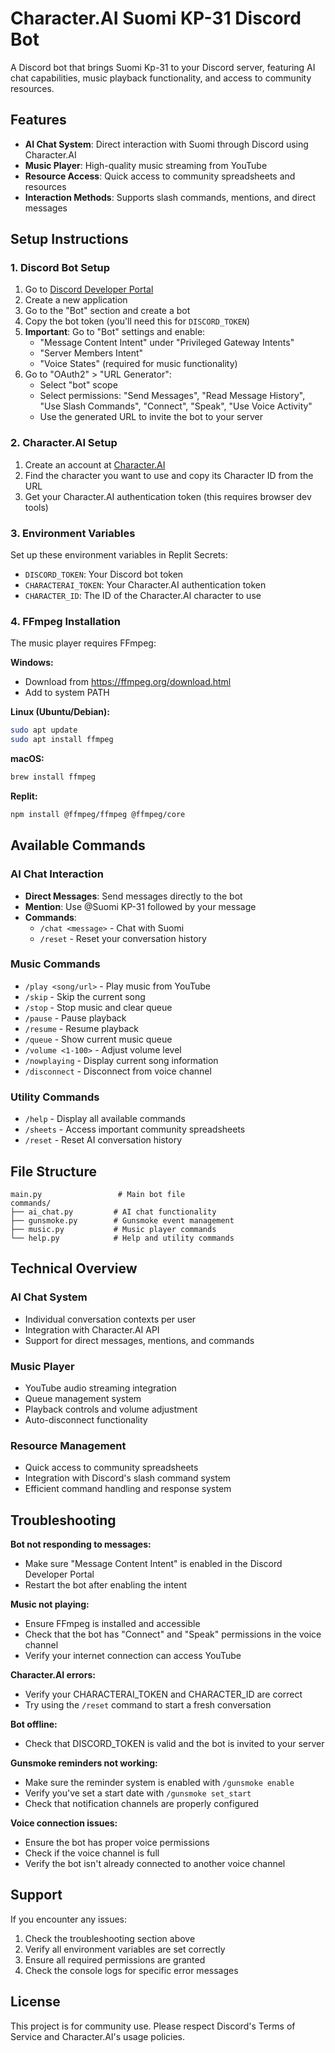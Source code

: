 # Character.AI Suomi KP-31 Discord Bot

A Discord bot that brings Suomi Kp-31 to your Discord server, featuring AI chat capabilities, music playback functionality, and access to community resources.

## Features

- **AI Chat System**: Direct interaction with Suomi through Discord using Character.AI
- **Music Player**: High-quality music streaming from YouTube
- **Resource Access**: Quick access to community spreadsheets and resources
- **Interaction Methods**: Supports slash commands, mentions, and direct messages

## Setup Instructions

### 1. Discord Bot Setup

1. Go to [Discord Developer Portal](https://discord.com/developers/applications)
2. Create a new application
3. Go to the "Bot" section and create a bot
4. Copy the bot token (you'll need this for `DISCORD_TOKEN`)
5. **Important**: Go to "Bot" settings and enable:
   - "Message Content Intent" under "Privileged Gateway Intents"
   - "Server Members Intent" 
   - "Voice States" (required for music functionality)
6. Go to "OAuth2" > "URL Generator":
   - Select "bot" scope
   - Select permissions: "Send Messages", "Read Message History", "Use Slash Commands", "Connect", "Speak", "Use Voice Activity"
   - Use the generated URL to invite the bot to your server

### 2. Character.AI Setup

1. Create an account at [Character.AI](https://character.ai/)
2. Find the character you want to use and copy its Character ID from the URL
3. Get your Character.AI authentication token (this requires browser dev tools)

### 3. Environment Variables

Set up these environment variables in Replit Secrets:
- `DISCORD_TOKEN`: Your Discord bot token
- `CHARACTERAI_TOKEN`: Your Character.AI authentication token
- `CHARACTER_ID`: The ID of the Character.AI character to use

### 4. FFmpeg Installation

The music player requires FFmpeg:

**Windows:**
- Download from https://ffmpeg.org/download.html
- Add to system PATH

**Linux (Ubuntu/Debian):**
```bash
sudo apt update
sudo apt install ffmpeg
```

**macOS:**
```bash
brew install ffmpeg
```

**Replit:**
```bash
npm install @ffmpeg/ffmpeg @ffmpeg/core
```

## Available Commands

### AI Chat Interaction

- **Direct Messages**: Send messages directly to the bot
- **Mention**: Use @Suomi KP-31 followed by your message
- **Commands**:
  - `/chat <message>` - Chat with Suomi
  - `/reset` - Reset your conversation history

### Music Commands

- `/play <song/url>` - Play music from YouTube
- `/skip` - Skip the current song
- `/stop` - Stop music and clear queue
- `/pause` - Pause playback
- `/resume` - Resume playback
- `/queue` - Show current music queue
- `/volume <1-100>` - Adjust volume level
- `/nowplaying` - Display current song information
- `/disconnect` - Disconnect from voice channel

### Utility Commands

- `/help` - Display all available commands
- `/sheets` - Access important community spreadsheets
- `/reset` - Reset AI conversation history

## File Structure

```
main.py                 # Main bot file
commands/
├── ai_chat.py         # AI chat functionality
├── gunsmoke.py        # Gunsmoke event management
├── music.py           # Music player commands
└── help.py            # Help and utility commands
```

## Technical Overview

### AI Chat System
- Individual conversation contexts per user
- Integration with Character.AI API
- Support for direct messages, mentions, and commands

### Music Player
- YouTube audio streaming integration
- Queue management system
- Playback controls and volume adjustment
- Auto-disconnect functionality

### Resource Management
- Quick access to community spreadsheets
- Integration with Discord's slash command system
- Efficient command handling and response system

## Troubleshooting

**Bot not responding to messages:**
- Make sure "Message Content Intent" is enabled in the Discord Developer Portal
- Restart the bot after enabling the intent

**Music not playing:**
- Ensure FFmpeg is installed and accessible
- Check that the bot has "Connect" and "Speak" permissions in the voice channel
- Verify your internet connection can access YouTube

**Character.AI errors:**
- Verify your CHARACTERAI_TOKEN and CHARACTER_ID are correct
- Try using the `/reset` command to start a fresh conversation

**Bot offline:**
- Check that DISCORD_TOKEN is valid and the bot is invited to your server

**Gunsmoke reminders not working:**
- Make sure the reminder system is enabled with `/gunsmoke enable`
- Verify you've set a start date with `/gunsmoke set_start`
- Check that notification channels are properly configured

**Voice connection issues:**
- Ensure the bot has proper voice permissions
- Check if the voice channel is full
- Verify the bot isn't already connected to another voice channel

## Support

If you encounter any issues:
1. Check the troubleshooting section above
2. Verify all environment variables are set correctly
3. Ensure all required permissions are granted
4. Check the console logs for specific error messages

## License

This project is for community use. Please respect Discord's Terms of Service and Character.AI's usage policies.